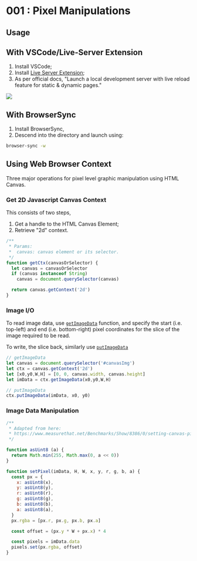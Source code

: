 # 001 : Pixel Manipulations #

## Usage ##

## With VSCode/Live-Server Extension ##

1. Install VSCode;
2. Install [Live Server
Extension](https://marketplace.visualstudio.com/items?itemName=ritwickdey.LiveServer);
3. As per official docs, "Launch a local development
server with live reload feature for static & dynamic
pages."

![](https://github.com/ritwickdey/vscode-live-server/raw/HEAD/images/Screenshot/vscode-live-server-animated-demo.gif)

## With BrowserSync ##

1. Install BrowserSync,
2. Descend into the directory and launch using:

```sh
browser-sync -w
```

## Using Web Browser Context ##

Three major operations for pixel level graphic
manipulation using HTML Canvas.

### Get 2D Javascript Canvas Context ###

This consists of two steps,
1. Get a handle to the HTML Canvas Element;
2. Retrieve "2d" context.

```javascript
/**
 * Params:
 *  canvas: canvas element or its selector.
 */
function getCtx(canvasOrSelector) {
  let canvas = canvasOrSelector
  if (canvas instanceof String)
    canvas = document.querySelector(canvas)

  return canvas.getContext('2d')
}
```

### Image I/O ###

To read image data, use
[`getImageData`](https://developer.mozilla.org/en-US/docs/Web/API/CanvasRenderingContext2D/getImageData)
function, and specify the start (i.e. top-left) and end
(i.e. bottom-right) pixel coordinates for the slice of
the image required to be read.

To write, the slice back, similarly use
[`putImageData`](https://developer.mozilla.org/en-US/docs/Web/API/CanvasRenderingContext2D/putImageData)

```javascript
// getImageData
let canvas = document.querySelector('#canvasImg')
let ctx = canvas.getContext('2d') 
let [x0,y0,W,H] = [0, 0, canvas.width, canvas.height]
let imData = ctx.getImageData(x0,y0,W,H)

// putImageData
ctx.putImageData(imData, x0, y0)
```

### Image Data Manipulation ###

```javascript
/**
 * Adapted from here:
 * https://www.measurethat.net/Benchmarks/Show/8386/0/setting-canvas-pixel-with-lots-of-iterations
 */

function asUint8 (a) {
  return Math.min(255, Math.max(0, a << 0))
}

function setPixel(imData, H, W, x, y, r, g, b, a) {
  const px = {
    x: asUint8(x),
    y: asUint8(y),
    r: asUint8(r),
    g: asUint8(g),
    b: asUint8(b),
    a: asUint8(a),
  }
  px.rgba = [px.r, px.g, px.b, px.a]

  const offset = (px.y * W + px.x) * 4

  const pixels = imData.data
  pixels.set(px.rgba, offset)
}
```


